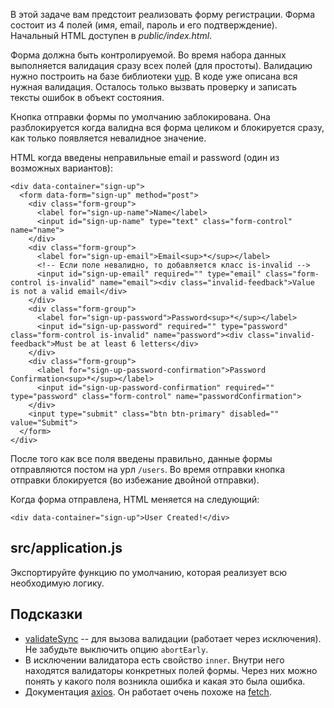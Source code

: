 В этой задаче вам предстоит реализовать форму регистрации. Форма состоит из 4 полей (имя, email, пароль и его подтверждение). Начальный HTML доступен в *public/index.html*.

Форма должна быть контролируемой. Во время набора данных выполняется валидация сразу всех полей (для простоты). Валидацию нужно построить на базе библиотеки [yup](https://github.com/jquense/yup#usage). В коде уже описана вся нужная валидация. Осталось только вызвать проверку и записать тексты ошибок в объект состояния.

Кнопка отправки формы по умолчанию заблокирована. Она разблокируется когда валидна вся форма целиком и блокируется сразу, как только появляется невалидное значение.

HTML когда введены неправильные email и password (один из возможных вариантов):

```
<div data-container="sign-up">
  <form data-form="sign-up" method="post">
    <div class="form-group">
      <label for="sign-up-name">Name</label>
      <input id="sign-up-name" type="text" class="form-control" name="name">
    </div>
    <div class="form-group">
      <label for="sign-up-email">Email<sup>*</sup></label>
      <!-- Если поле невалидно, то добавляется класс is-invalid -->
      <input id="sign-up-email" required="" type="email" class="form-control is-invalid" name="email"><div class="invalid-feedback">Value is not a valid email</div>
    </div>
    <div class="form-group">
      <label for="sign-up-password">Password<sup>*</sup></label>
      <input id="sign-up-password" required="" type="password" class="form-control is-invalid" name="password"><div class="invalid-feedback">Must be at least 6 letters</div>
    </div>
    <div class="form-group">
      <label for="sign-up-password-confirmation">Password Confirmation<sup>*</sup></label>
      <input id="sign-up-password-confirmation" required="" type="password" class="form-control" name="passwordConfirmation">
    </div>
    <input type="submit" class="btn btn-primary" disabled="" value="Submit">
  </form>
</div>

```

После того как все поля введены правильно, данные формы отправляются постом на урл `/users`. Во время отправки кнопка отправки блокируется (во избежание двойной отправки).

Когда форма отправлена, HTML меняется на следующий:

```
<div data-container="sign-up">User Created!</div>

```

src/application.js
------------------

Экспортируйте функцию по умолчанию, которая реализует всю необходимую логику.

Подсказки
---------

-   [validateSync](https://github.com/jquense/yup#mixedvalidatesyncvalue-any-options-object-any) -- для вызова валидации (работает через исключения). Не забудьте выключить опцию `abortEarly`.
-   В исключении валидатора есть свойство `inner`. Внутри него находятся валидаторы конкретных полей формы. Через них можно понять у какого поля возникла ошибка и какая это была ошибка.
-   Документация [axios](https://github.com/axios/axios). Он работает очень похоже на [fetch](https://ru.hexlet.io/courses/js-dom/lessons/ajax/theory_unit).